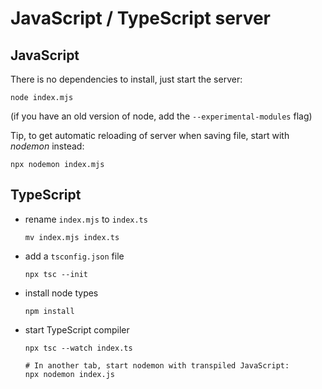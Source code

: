 # JavaScript / TypeScript server

## JavaScript

There is no dependencies to install, just start the server:

```shell
node index.mjs
```

(if you have an old version of node, add the `--experimental-modules` flag)

Tip, to get automatic reloading of server when saving file, start with _nodemon_ instead:

```shell
npx nodemon index.mjs
```

## TypeScript

- rename `index.mjs` to `index.ts`
  ```shell
  mv index.mjs index.ts
  ```
- add a `tsconfig.json` file
  ```shell
  npx tsc --init
  ```
- install node types
  ```shell
  npm install
  ```
- start TypeScript compiler

  ```shell
  npx tsc --watch index.ts

  # In another tab, start nodemon with transpiled JavaScript:
  npx nodemon index.js
  ```
